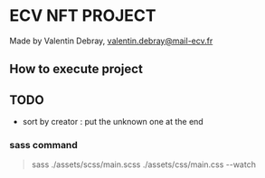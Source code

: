 # ECV NFT PROJECT

Made by Valentin Debray, valentin.debray@mail-ecv.fr

## How to execute project

## TODO

- sort by creator : put the unknown one at the end


### sass command

> sass ./assets/scss/main.scss ./assets/css/main.css --watch


